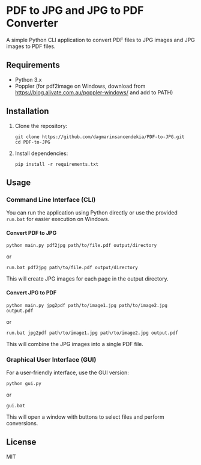 # PDF to JPG and JPG to PDF Converter

A simple Python CLI application to convert PDF files to JPG images and JPG images to PDF files.

## Requirements

- Python 3.x
- Poppler (for pdf2image on Windows, download from https://blog.alivate.com.au/poppler-windows/ and add to PATH)

## Installation

1. Clone the repository:
   ```
   git clone https://github.com/dagmarinsancendekia/PDF-to-JPG.git
   cd PDF-to-JPG
   ```

2. Install dependencies:
   ```
   pip install -r requirements.txt
   ```

## Usage

### Command Line Interface (CLI)

You can run the application using Python directly or use the provided `run.bat` for easier execution on Windows.

#### Convert PDF to JPG
```
python main.py pdf2jpg path/to/file.pdf output/directory
```
or
```
run.bat pdf2jpg path/to/file.pdf output/directory
```

This will create JPG images for each page in the output directory.

#### Convert JPG to PDF
```
python main.py jpg2pdf path/to/image1.jpg path/to/image2.jpg output.pdf
```
or
```
run.bat jpg2pdf path/to/image1.jpg path/to/image2.jpg output.pdf
```

This will combine the JPG images into a single PDF file.

### Graphical User Interface (GUI)

For a user-friendly interface, use the GUI version:

```
python gui.py
```
or
```
gui.bat
```

This will open a window with buttons to select files and perform conversions.

## License

MIT
